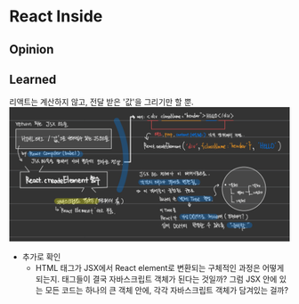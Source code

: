 # React Inside


## Opinion


## Learned

리액트는 계산하지 않고, 전달 받은 '값'을 그리기만 할 뿐.
![reac-inside-creatElement](/src/image/reac-inside-creatElement.png)


- 추가로 확인
  - HTML 태그가 JSX에서 React element로 변환되는 구체적인 과정은 어떻게 되는지. 태그들이 결국 자바스크립트 객체가 된다는 것일까? 그럼 JSX 안에 있는 모든 코드는 하나의 큰 객체 안에, 각각 자바스크립트 객체가 담겨있는 걸까?

